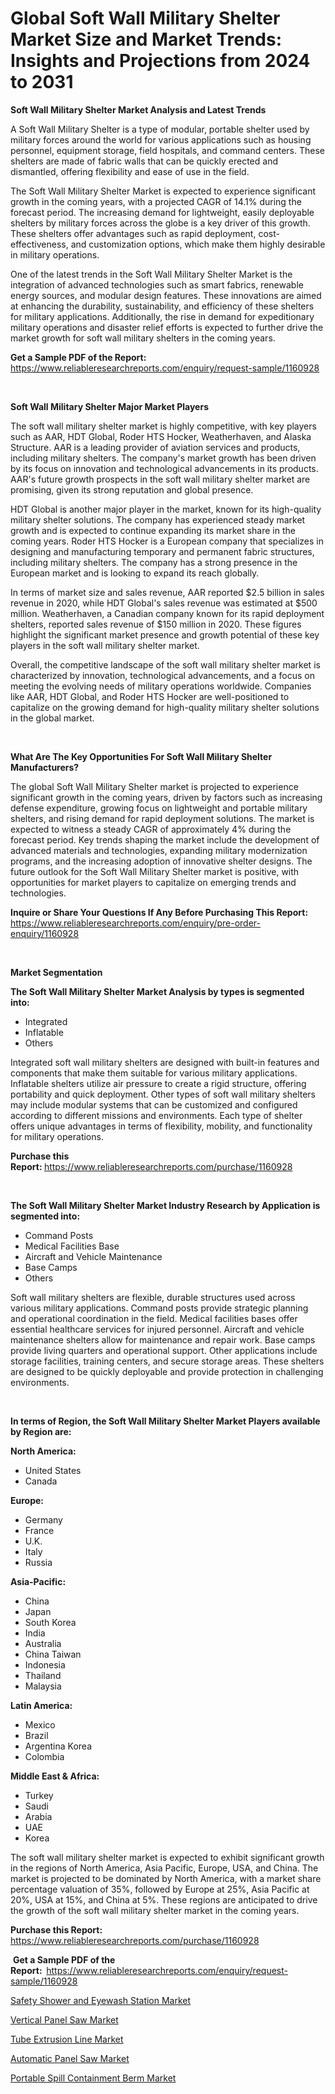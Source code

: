 <p><h1>Global Soft Wall Military Shelter Market Size and Market Trends: Insights and Projections from 2024 to 2031</h1></p><p><strong>Soft Wall Military Shelter Market Analysis and Latest Trends</strong></p>
<p><p>A Soft Wall Military Shelter is a type of modular, portable shelter used by military forces around the world for various applications such as housing personnel, equipment storage, field hospitals, and command centers. These shelters are made of fabric walls that can be quickly erected and dismantled, offering flexibility and ease of use in the field.</p><p>The Soft Wall Military Shelter Market is expected to experience significant growth in the coming years, with a projected CAGR of 14.1% during the forecast period. The increasing demand for lightweight, easily deployable shelters by military forces across the globe is a key driver of this growth. These shelters offer advantages such as rapid deployment, cost-effectiveness, and customization options, which make them highly desirable in military operations.</p><p>One of the latest trends in the Soft Wall Military Shelter Market is the integration of advanced technologies such as smart fabrics, renewable energy sources, and modular design features. These innovations are aimed at enhancing the durability, sustainability, and efficiency of these shelters for military applications. Additionally, the rise in demand for expeditionary military operations and disaster relief efforts is expected to further drive the market growth for soft wall military shelters in the coming years.</p></p>
<p><strong>Get a Sample PDF of the Report:&nbsp;</strong> <a href="https://www.reliableresearchreports.com/enquiry/request-sample/1160928">https://www.reliableresearchreports.com/enquiry/request-sample/1160928</a></p>
<p>&nbsp;</p>
<p><strong>Soft Wall Military Shelter Major Market Players</strong></p>
<p><p>The soft wall military shelter market is highly competitive, with key players such as AAR, HDT Global, Roder HTS Hocker, Weatherhaven, and Alaska Structure. AAR is a leading provider of aviation services and products, including military shelters. The company's market growth has been driven by its focus on innovation and technological advancements in its products. AAR's future growth prospects in the soft wall military shelter market are promising, given its strong reputation and global presence.</p><p>HDT Global is another major player in the market, known for its high-quality military shelter solutions. The company has experienced steady market growth and is expected to continue expanding its market share in the coming years. Roder HTS Hocker is a European company that specializes in designing and manufacturing temporary and permanent fabric structures, including military shelters. The company has a strong presence in the European market and is looking to expand its reach globally.</p><p>In terms of market size and sales revenue, AAR reported $2.5 billion in sales revenue in 2020, while HDT Global's sales revenue was estimated at $500 million. Weatherhaven, a Canadian company known for its rapid deployment shelters, reported sales revenue of $150 million in 2020. These figures highlight the significant market presence and growth potential of these key players in the soft wall military shelter market.</p><p>Overall, the competitive landscape of the soft wall military shelter market is characterized by innovation, technological advancements, and a focus on meeting the evolving needs of military operations worldwide. Companies like AAR, HDT Global, and Roder HTS Hocker are well-positioned to capitalize on the growing demand for high-quality military shelter solutions in the global market.</p></p>
<p>&nbsp;</p>
<p><strong>What Are The Key Opportunities For Soft Wall Military Shelter Manufacturers?</strong></p>
<p><p>The global Soft Wall Military Shelter market is projected to experience significant growth in the coming years, driven by factors such as increasing defense expenditure, growing focus on lightweight and portable military shelters, and rising demand for rapid deployment solutions. The market is expected to witness a steady CAGR of approximately 4% during the forecast period. Key trends shaping the market include the development of advanced materials and technologies, expanding military modernization programs, and the increasing adoption of innovative shelter designs. The future outlook for the Soft Wall Military Shelter market is positive, with opportunities for market players to capitalize on emerging trends and technologies.</p></p>
<p><strong>Inquire or Share Your Questions If Any Before Purchasing This Report:</strong> <a href="https://www.reliableresearchreports.com/enquiry/pre-order-enquiry/1160928">https://www.reliableresearchreports.com/enquiry/pre-order-enquiry/1160928</a></p>
<p>&nbsp;</p>
<p><strong>Market Segmentation</strong></p>
<p><strong>The Soft Wall Military Shelter Market Analysis by types is segmented into:</strong></p>
<p><ul><li>Integrated</li><li>Inflatable</li><li>Others</li></ul></p>
<p><p>Integrated soft wall military shelters are designed with built-in features and components that make them suitable for various military applications. Inflatable shelters utilize air pressure to create a rigid structure, offering portability and quick deployment. Other types of soft wall military shelters may include modular systems that can be customized and configured according to different missions and environments. Each type of shelter offers unique advantages in terms of flexibility, mobility, and functionality for military operations.</p></p>
<p><strong>Purchase this Report:&nbsp;</strong><a href="https://www.reliableresearchreports.com/purchase/1160928">https://www.reliableresearchreports.com/purchase/1160928</a></p>
<p>&nbsp;</p>
<p><strong>The Soft Wall Military Shelter Market Industry Research by Application is segmented into:</strong></p>
<p><ul><li>Command Posts</li><li>Medical Facilities Base</li><li>Aircraft and Vehicle Maintenance</li><li>Base Camps</li><li>Others</li></ul></p>
<p><p>Soft wall military shelters are flexible, durable structures used across various military applications. Command posts provide strategic planning and operational coordination in the field. Medical facilities bases offer essential healthcare services for injured personnel. Aircraft and vehicle maintenance shelters allow for maintenance and repair work. Base camps provide living quarters and operational support. Other applications include storage facilities, training centers, and secure storage areas. These shelters are designed to be quickly deployable and provide protection in challenging environments.</p></p>
<p>&nbsp;</p>
<p><strong>In terms of Region, the Soft Wall Military Shelter Market Players available by Region are:</strong></p>
<p>
    <p> <strong> North America: </strong>
        <ul>
            <li>United States</li>
            <li>Canada</li>
        </ul>
        </p> 
    <p> <strong> Europe: </strong>
        <ul>
            <li>Germany</li>
            <li>France</li>
            <li>U.K.</li>
            <li>Italy</li>
            <li>Russia</li>
        </ul>
        </p> 
    <p> <strong> Asia-Pacific: </strong>
        <ul>
            <li>China</li>
            <li>Japan</li>
            <li>South Korea</li>
            <li>India</li>
            <li>Australia</li>
            <li>China Taiwan</li>
            <li>Indonesia</li>
            <li>Thailand</li>
            <li>Malaysia</li>
        </ul>
        </p> 
    <p> <strong> Latin America: </strong>
        <ul>
            <li>Mexico</li>
            <li>Brazil</li>
            <li>Argentina Korea</li>
            <li>Colombia</li>
        </ul>
        </p> 
    <p> <strong> Middle East & Africa: </strong>
        <ul>
            <li>Turkey</li>
            <li>Saudi</li>
            <li>Arabia</li>
            <li>UAE</li>
            <li>Korea</li>
        </ul>
    </p>
    </p>
<p><p>The soft wall military shelter market is expected to exhibit significant growth in the regions of North America, Asia Pacific, Europe, USA, and China. The market is projected to be dominated by North America, with a market share percentage valuation of 35%, followed by Europe at 25%, Asia Pacific at 20%, USA at 15%, and China at 5%. These regions are anticipated to drive the growth of the soft wall military shelter market in the coming years.</p></p>
<p><strong>Purchase this Report: </strong><a href="https://www.reliableresearchreports.com/purchase/1160928">https://www.reliableresearchreports.com/purchase/1160928</a></p>
<p>&nbsp;<strong>Get a Sample PDF of the Report:&nbsp;&nbsp;</strong><a href="https://www.reliableresearchreports.com/enquiry/request-sample/1160928">https://www.reliableresearchreports.com/enquiry/request-sample/1160928</a></p>
<p><strong></strong></p>
<p><p><a href="https://medium.com/@elvirabogdani08/safety-shower-and-eyewash-station-market-analysis-and-sze-forecasted-for-period-from-2024-to-2031-3c5f459bf03c">Safety Shower and Eyewash Station Market</a></p><p><a href="https://medium.com/@scottford2001/vertical-panel-saw-market-size-market-outlook-and-market-forecast-2024-to-2031-de00d30d52a5">Vertical Panel Saw Market</a></p><p><a href="https://medium.com/@scottford2001/tube-extrusion-line-market-outlook-industry-overview-and-forecast-2024-to-2031-d44a5cedd014">Tube Extrusion Line Market</a></p><p><a href="https://medium.com/@scottford2001/automatic-panel-saw-market-outlook-industry-overview-and-forecast-2024-to-2031-030533f18179">Automatic Panel Saw Market</a></p><p><a href="https://medium.com/@elvirabogdani08/portable-spill-containment-berm-market-trends-and-market-analysis-forecasted-for-period-2024-2031-759cdd49ee77">Portable Spill Containment Berm Market</a></p></p>
